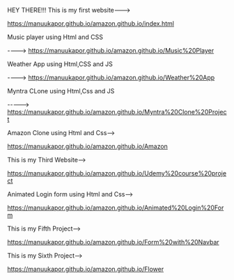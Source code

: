 HEY THERE!!!
This is my first website--->

https://manuukapor.github.io/amazon.github.io/index.html

Music player using Html and CSS 

---->  https://manuukapor.github.io/amazon.github.io/Music%20Player

Weather App using Html,CSS and JS

----> https://manuukapor.github.io/amazon.github.io/Weather%20App

Myntra CLone using Html,Css and JS

-----> https://manuukapor.github.io/amazon.github.io/Myntra%20Clone%20Project

Amazon Clone using Html and Css-->

https://manuukapor.github.io/amazon.github.io/Amazon

This is my Third Website-->

https://manuukapor.github.io/amazon.github.io/Udemy%20course%20project

Animated Login form using Html and Css-->

https://manuukapor.github.io/amazon.github.io/Animated%20Login%20Form

This is my Fifth Project-->

https://manuukapor.github.io/amazon.github.io/Form%20with%20Navbar

This is my Sixth Project-->

https://manuukapor.github.io/amazon.github.io/Flower
